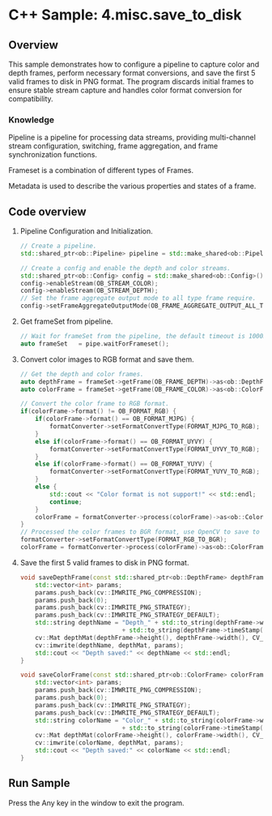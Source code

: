 # C++ Sample: 4.misc.save_to_disk

## Overview

This sample demonstrates how to configure a pipeline to capture color and depth frames, perform necessary format conversions, and save the first 5 valid frames to disk in PNG format. The program discards initial frames to ensure stable stream capture and handles color format conversion for compatibility.

### Knowledge

Pipeline is a pipeline for processing data streams, providing multi-channel stream configuration, switching, frame aggregation, and frame synchronization functions.

Frameset is a combination of different types of Frames.

Metadata is used to describe the various properties and states of a frame.

## Code overview

1. Pipeline Configuration and Initialization.

    ```cpp
    // Create a pipeline.
    std::shared_ptr<ob::Pipeline> pipeline = std::make_shared<ob::Pipeline>();

    // Create a config and enable the depth and color streams.
    std::shared_ptr<ob::Config> config = std::make_shared<ob::Config>();
    config->enableStream(OB_STREAM_COLOR);
    config->enableStream(OB_STREAM_DEPTH);
    // Set the frame aggregate output mode to all type frame require.
    config->setFrameAggregateOutputMode(OB_FRAME_AGGREGATE_OUTPUT_ALL_TYPE_FRAME_REQUIRE);
    ```

2. Get frameSet from pipeline.

    ```cpp
    // Wait for frameSet from the pipeline, the default timeout is 1000ms.
    auto frameSet   = pipe.waitForFrameset();
    ```

3. Convert color images to RGB format and save them.

    ```cpp
    // Get the depth and color frames.
    auto depthFrame = frameSet->getFrame(OB_FRAME_DEPTH)->as<ob::DepthFrame>();
    auto colorFrame = frameSet->getFrame(OB_FRAME_COLOR)->as<ob::ColorFrame>();

    // Convert the color frame to RGB format.
    if(colorFrame->format() != OB_FORMAT_RGB) {
        if(colorFrame->format() == OB_FORMAT_MJPG) {
            formatConverter->setFormatConvertType(FORMAT_MJPG_TO_RGB);
        }
        else if(colorFrame->format() == OB_FORMAT_UYVY) {
            formatConverter->setFormatConvertType(FORMAT_UYVY_TO_RGB);
        }
        else if(colorFrame->format() == OB_FORMAT_YUYV) {
            formatConverter->setFormatConvertType(FORMAT_YUYV_TO_RGB);
        }
        else {
            std::cout << "Color format is not support!" << std::endl;
            continue;
        }
        colorFrame = formatConverter->process(colorFrame)->as<ob::ColorFrame>();
    }
    // Processed the color frames to BGR format, use OpenCV to save to disk.
    formatConverter->setFormatConvertType(FORMAT_RGB_TO_BGR);
    colorFrame = formatConverter->process(colorFrame)->as<ob::ColorFrame>();
    ```

4. Save the first 5 valid frames to disk in PNG format.

    ```cpp
    void saveDepthFrame(const std::shared_ptr<ob::DepthFrame> depthFrame, const uint32_t frameIndex) {
        std::vector<int> params;
        params.push_back(cv::IMWRITE_PNG_COMPRESSION);
        params.push_back(0);
        params.push_back(cv::IMWRITE_PNG_STRATEGY);
        params.push_back(cv::IMWRITE_PNG_STRATEGY_DEFAULT);
        std::string depthName = "Depth_" + std::to_string(depthFrame->width()) + "x" + std::to_string(depthFrame->height()) + "_" + std::to_string(frameIndex) + "_"
                                + std::to_string(depthFrame->timeStamp()) + "ms.png";
        cv::Mat depthMat(depthFrame->height(), depthFrame->width(), CV_16UC1, depthFrame->data());
        cv::imwrite(depthName, depthMat, params);
        std::cout << "Depth saved:" << depthName << std::endl;
    }

    void saveColorFrame(const std::shared_ptr<ob::ColorFrame> colorFrame, const uint32_t frameIndex) {
        std::vector<int> params;
        params.push_back(cv::IMWRITE_PNG_COMPRESSION);
        params.push_back(0);
        params.push_back(cv::IMWRITE_PNG_STRATEGY);
        params.push_back(cv::IMWRITE_PNG_STRATEGY_DEFAULT);
        std::string colorName = "Color_" + std::to_string(colorFrame->width()) + "x" + std::to_string(colorFrame->height()) + "_" + std::to_string(frameIndex) + "_"
                                + std::to_string(colorFrame->timeStamp()) + "ms.png";
        cv::Mat depthMat(colorFrame->height(), colorFrame->width(), CV_8UC3, colorFrame->data());
        cv::imwrite(colorName, depthMat, params);
        std::cout << "Depth saved:" << colorName << std::endl;
    }
    ```

## Run Sample

Press the Any key in the window to exit the program.